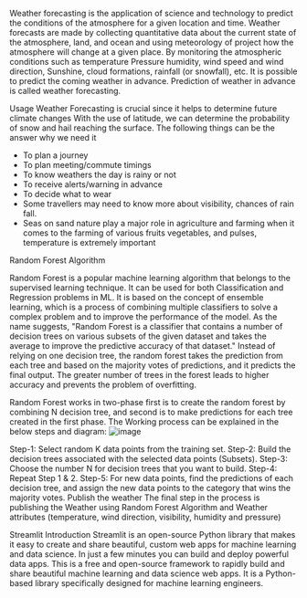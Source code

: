 Weather forecasting is the application of science and technology
to predict the conditions of the atmosphere for a given location and
time. Weather forecasts are made by collecting quantitative data about the current state of the
atmosphere, land, and ocean and using meteorology of project how
the atmosphere will change at a given place. By monitoring the
atmospheric conditions such as temperature Pressure humidity, wind
speed and wind direction, Sunshine, cloud formations, rainfall (or
snowfall), etc. It is possible to predict the coming weather in advance.
Prediction of weather in advance is called weather forecasting.

Usage
Weather Forecasting is crucial since it helps to determine future
climate changes With the use of latitude, we can determine the
probability of snow and hail reaching the surface.
The following things can be the answer why we need it
+ To plan a journey
+ To plan meeting/commute timings
+ To know weathers the day is rainy or not
+ To receive alerts/warning in advance
+ To decide what to wear
+ Some travellers may need to know more about visibility, chances of
rain fall.
+ Seas on sand nature play a major role in agriculture and farming when
it comes to the farming of various fruits vegetables, and pulses,
temperature is extremely important

Random Forest Algorithm

Random Forest is a popular machine learning algorithm that
belongs to the supervised learning technique. It can be used for both
Classification and Regression problems in ML. It is based on the concept
of ensemble learning, which is a process of combining multiple
classifiers to solve a complex problem and to improve the performance
of the model.
As the name suggests, "Random Forest is a classifier that contains
a number of decision trees on various subsets of the given dataset and
takes the average to improve the predictive accuracy of that dataset."
Instead of relying on one decision tree, the random forest takes the
prediction from each tree and based on the majority votes of
predictions, and it predicts the final output.
The greater number of trees in the forest leads to higher accuracy
and prevents the problem of overfitting.
 

Random Forest works in two-phase first is to create the random
forest by combining N decision tree, and second is to make predictions
for each tree created in the first phase.
The Working process can be explained in the below steps and
diagram:
![image](https://github.com/Harikrishna656/WeatherForcasting/assets/141383660/de2e7aed-6fe3-483e-8429-24f9ca7fa4d2)

Step-1: Select random K data points from the training set.
Step-2: Build the decision trees associated with the selected data
points (Subsets).
Step-3: Choose the number N for decision trees that you want to
build.
Step-4: Repeat Step 1 & 2.
Step-5: For new data points, find the predictions of each decision
tree, and assign the new data points to the category that wins the
majority votes.
Publish the weather
The final step in the process is publishing the Weather using
Random Forest Algorithm and Weather attributes (temperature, wind
direction, visibility, humidity and pressure)

Streamlit
Introduction
Streamlit is an open-source Python library that makes it easy to
create and share beautiful, custom web apps for machine learning and
data science. In just a few minutes you can build and deploy powerful
data apps.
This is a free and open-source framework to rapidly build and share
beautiful machine learning and data science web apps. It is a Python-
based library specifically designed for machine learning engineers.
